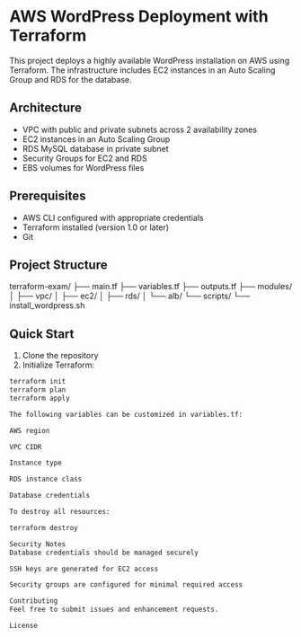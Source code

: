 # AWS WordPress Deployment with Terraform

This project deploys a highly available WordPress installation on AWS using Terraform. The infrastructure includes EC2 instances in an Auto Scaling Group and RDS for the database.

## Architecture

- VPC with public and private subnets across 2 availability zones
- EC2 instances in an Auto Scaling Group
- RDS MySQL database in private subnet
- Security Groups for EC2 and RDS
- EBS volumes for WordPress files

## Prerequisites

- AWS CLI configured with appropriate credentials
- Terraform installed (version 1.0 or later)
- Git

## Project Structure

terraform-exam/
├── main.tf
├── variables.tf
├── outputs.tf
├── modules/
│ ├── vpc/
│ ├── ec2/
│ ├── rds/
│ └── alb/
└── scripts/
└── install_wordpress.sh


## Quick Start

1. Clone the repository
2. Initialize Terraform:
```bash
terraform init
terraform plan
terraform apply

The following variables can be customized in variables.tf:

AWS region

VPC CIDR

Instance type

RDS instance class

Database credentials

To destroy all resources:

terraform destroy

Security Notes
Database credentials should be managed securely

SSH keys are generated for EC2 access

Security groups are configured for minimal required access

Contributing
Feel free to submit issues and enhancement requests.

License
